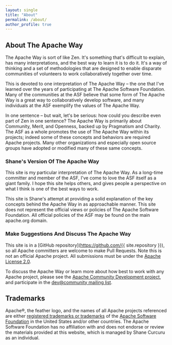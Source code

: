 ```yaml
---
layout: single
title: "About"
permalink: /about/
author_profile: true
---
```


## About The Apache Way

The Apache Way is sort of like Zen. It's something that's difficult to explain, has many interpretations, and the best way to learn it is to do it.  It's a way of thinking and a set of methodologies that are designed to enable disparate communities of volunteers to work collaboratively together over time.

This is devoted to one interpretation of The Apache Way – the one that I've learned over the years of participating at The Apache Software Foundation. Many of the communities at the ASF believe that some form of The Apache Way is a great way to collaboratively develop software, and many individuals at the ASF exemplify the values of The Apache Way.

In one sentence – but wait, let's be serious: how could you describe even part of Zen in one sentence? The Apache Way is primarily about Community, Merit, and Openness, backed up by Pragmatism and Charity. The ASF as a whole promotes the use of The Apache Way within its projects; indeed some of these concepts and behaviors are required Apache projects. Many other organizations and especially open source groups have adopted or modified many of these same concepts.

### Shane's Version Of The Apache Way

This site is my particular interpretation of The Apache Way. As a long-time committer and member of the ASF, I've come to love the ASF itself as a giant family. I hope this site helps others, and gives people a perspective on what I think is one of the best ways to work.

This site is Shane's attempt at providing a solid explanation of the key concepts behind the Apache Way in as approachable manner. This site does not represent the official views or policies of The Apache Software Foundation. All official policies of the ASF may be found on the main apache.org domain.

### Make Suggestions And Discuss The Apache Way

This site is in a [GitHub repository](https://github.com/{{ site.repository }}), so all Apache committers are welcome to make Pull Requests.  Note this is not an official Apache project.  All submissions must be under the [Apache License 2.0](LICENSE).

To discuss the Apache Way or learn more about how best to work with any Apache project, please see the [Apache Community Development project](//community.apache.org/), and participate in the [dev@community mailing list](https://lists.apache.org/list.html?dev@community.apache.org).

## Trademarks

Apache®, the feather logo, and the names of all Apache projects referenced are either [registered trademarks or trademarks](https://www.apache.org/foundation/marks/) of the [Apache Software Foundation](http://www.apache.org/) in the United States and/or other countries.  The Apache Software Foundation has no affiliation with and does not endorse or review the materials provided at this website, which is managed by Shane Curcuru as an individual.
